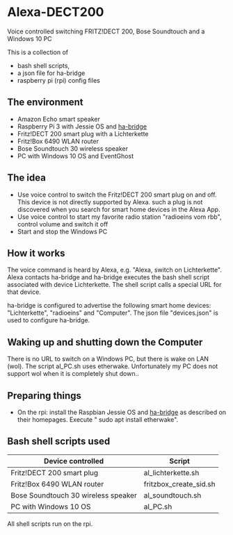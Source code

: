 # Alexa-DECT200
Voice controlled switching FRITZ!DECT 200, Bose Soundtouch and a Windows 10 PC

This is a collection of 
- bash shell scripts, 
- a json file for ha-bridge 
- raspberry pi (rpi) config files


## The environment
- Amazon Echo smart speaker
- Raspberry Pi 3 with Jessie OS and [ha-bridge](https://github.com/bwssytems/ha-bridge)
- Fritz!DECT 200 smart plug with a Lichterkette
- Fritz!Box 6490 WLAN router
- Bose Soundtouch 30 wireless speaker
- PC with Windows 10 OS and EventGhost

## The idea
- Use voice control to switch the Fritz!DECT 200 smart plug on and off. This device is not directly supported by Alexa. such a plug is not discovered when you search for smart home devices in the Alexa App.
- Use voice control to start my favorite radio station "radioeins vom rbb", control volume and switch it off
- Start and stop the Windows PC

## How it works
The voice command is heard by Alexa, e.g. "Alexa, switch on Lichterkette". Alexa contacts ha-bridge and ha-bridge executes the bash shell script associated with device Lichterkette. The shell script calls a special URL for that device.

ha-bridge is configured to advertise the following smart home devices: "Lichterkette", "radioeins" and "Computer". The json file "devices.json" is used to configure ha-bridge.

## Waking up and shutting down the Computer
There is no URL to switch on a Windows PC, but there is wake on LAN (wol). The script al_PC.sh uses etherwake. Unfortunately my PC does not support wol when it is completely shut down.. 
## Preparing things
- On the rpi: install the Raspbian Jessie OS and [ha-bridge](https://github.com/bwssytems/ha-bridge) as described on their homepages. Execute " sudo apt install etherwake".  
## Bash shell scripts used
Device controlled | Script 
-------|-----
Fritz!DECT 200 smart plug | al_lichterkette.sh 
Fritz!Box 6490 WLAN router | fritzbox_create_sid.sh 
Bose Soundtouch 30 wireless speaker | al_soundtouch.sh
PC with Windows 10 OS | al_PC.sh

All shell scripts run on the rpi.


